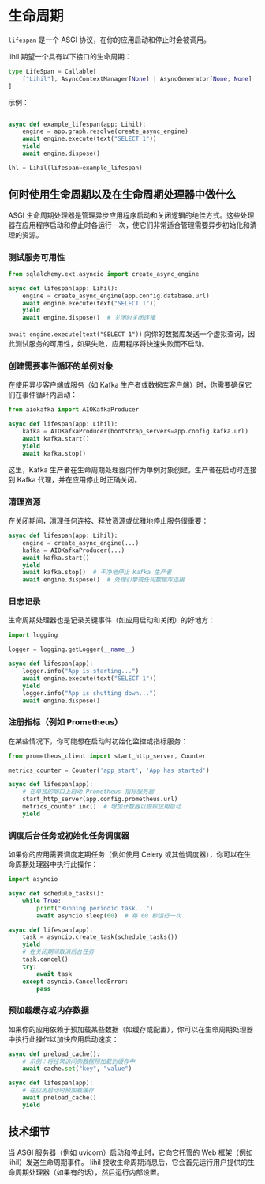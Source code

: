 # 生命周期

`lifespan` 是一个 ASGI 协议，在你的应用启动和停止时会被调用。

lihil 期望一个具有以下接口的生命周期：

```python
type LifeSpan = Callable[
    ["Lihil"], AsyncContextManager[None] | AsyncGenerator[None, None]
]
```

示例：

```python showLineNumbers

async def example_lifespan(app: Lihil):
    engine = app.graph.resolve(create_async_engine)
    await engine.execute(text("SELECT 1"))
    yield
    await engine.dispose()

lhl = Lihil(lifespan=example_lifespan)
```

## 何时使用生命周期以及在生命周期处理器中做什么

ASGI 生命周期处理器是管理异步应用程序启动和关闭逻辑的绝佳方式。这些处理器在应用程序启动和停止时各运行一次，使它们非常适合管理需要异步初始化和清理的资源。

### 测试服务可用性

```python
from sqlalchemy.ext.asyncio import create_async_engine

async def lifespan(app: Lihil):
    engine = create_async_engine(app.config.database.url)
    await engine.execute(text("SELECT 1"))  
    yield 
    await engine.dispose()  # 关闭时关闭连接
```

`await engine.execute(text("SELECT 1"))` 向你的数据库发送一个虚拟查询，因此测试服务的可用性，如果失败，应用程序将快速失败而不启动。

### 创建需要事件循环的单例对象

在使用异步客户端或服务（如 Kafka 生产者或数据库客户端）时，你需要确保它们在事件循环内启动：

```python
from aiokafka import AIOKafkaProducer

async def lifespan(app: Lihil):
    kafka = AIOKafkaProducer(bootstrap_servers=app.config.kafka.url)
    await kafka.start()
    yield  
    await kafka.stop()
```

这里，Kafka 生产者在生命周期处理器内作为单例对象创建。生产者在启动时连接到 Kafka 代理，并在应用停止时正确关闭。

### 清理资源

在关闭期间，清理任何连接、释放资源或优雅地停止服务很重要：

```python
async def lifespan(app: Lihil):
    engine = create_async_engine(...)
    kafka = AIOKafkaProducer(...)
    await kafka.start()
    yield  
    await kafka.stop()  # 干净地停止 Kafka 生产者
    await engine.dispose()  # 处理引擎或任何数据库连接
```

### 日志记录
生命周期处理器也是记录关键事件（如应用启动和关闭）的好地方：

```python
import logging

logger = logging.getLogger(__name__)

async def lifespan(app):
    logger.info("App is starting...")
    await engine.execute(text("SELECT 1"))
    yield 
    logger.info("App is shutting down...")
    await engine.dispose()
```

### 注册指标（例如 Prometheus）

在某些情况下，你可能想在启动时初始化监控或指标服务：

```python
from prometheus_client import start_http_server, Counter

metrics_counter = Counter('app_start', 'App has started')

async def lifespan(app):
    # 在单独的端口上启动 Prometheus 指标服务器
    start_http_server(app.config.prometheus.url)
    metrics_counter.inc()  # 增加计数器以跟踪应用启动
    yield 
```

### 调度后台任务或初始化任务调度器

如果你的应用需要调度定期任务（例如使用 Celery 或其他调度器），你可以在生命周期处理器中执行此操作：

```python
import asyncio

async def schedule_tasks():
    while True:
        print("Running periodic task...")
        await asyncio.sleep(60)  # 每 60 秒运行一次

async def lifespan(app):
    task = asyncio.create_task(schedule_tasks())
    yield
    # 在关闭期间取消后台任务
    task.cancel()
    try:
        await task
    except asyncio.CancelledError:
        pass
```

### 预加载缓存或内存数据

如果你的应用依赖于预加载某些数据（如缓存或配置），你可以在生命周期处理器中执行此操作以加快应用启动速度：

```python
async def preload_cache():
    # 示例：将经常访问的数据预加载到缓存中
    await cache.set("key", "value")

async def lifespan(app):
    # 在应用启动时预加载缓存
    await preload_cache()
    yield 
```

## 技术细节

当 ASGI 服务器（例如 uvicorn）启动和停止时，它向它托管的 Web 框架（例如 lihil）发送生命周期事件。
lihil 接收生命周期消息后，它会首先运行用户提供的生命周期处理器（如果有的话），然后运行内部设置。